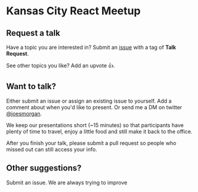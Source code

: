 # Kansas City React Meetup

## Request a talk
Have a topic you are interested in? Submit an [issue](https://github.com/jsmapr1/kc-react-meetup/issues) with a tag of __Talk Request__.

See other topics you like? Add an upvote 👍.

## Want to talk?
Either submit an issue or assign an existing issue to yourself. Add a comment about when you'd like to present. Or send me a DM on twitter [@joesmorgan](https://twitter.com/joesmorgan).

We keep our presentations short (~15 minutes) so that participants have plenty of time to travel, enjoy a little food and still make it back to the office.

After you finish your talk, please submit a pull request so people who missed out can still access your info.

## Other suggestions?
Submit an issue. We are always trying to improve
